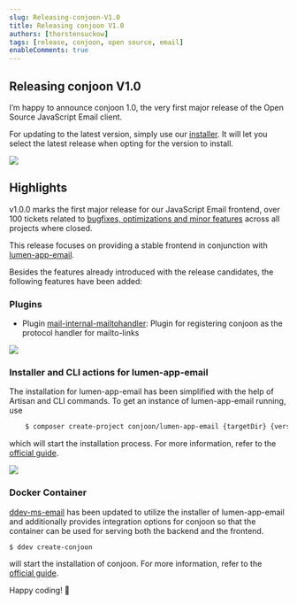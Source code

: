 ```yaml
---
slug: Releasing-conjoon-V1.0
title: Releasing conjoon V1.0
authors: [thorstensuckow]
tags: [release, conjoon, open source, email]
enableComments: true
---
```


## Releasing conjoon V1.0

I’m happy to announce conjoon 1.0, the very first major release of the Open Source JavaScript Email client.

For updating to the latest version, simply use our [installer](https://www.conjoon.org/blog/2022/11/14/docs/api/misc/@conjoon/create-conjoon). It will let you select the latest release when opting for the version to install.

![](https://cdn-images-1.medium.com/max/3126/0*0A2MPF6zRkH3ks2E.png)

## Highlights[​](https://www.conjoon.org/blog/2022/11/14/1.0.0-release#highlights)

v1.0.0 marks the first major release for our JavaScript Email frontend, over 100 tickets related to [bugfixes, optimizations and minor features](https://github.com/orgs/conjoon/projects/3) across all projects where closed.

This release focuses on providing a stable frontend in conjunction with [lumen-app-email](https://www.conjoon.org/docs/api/backends/@conjoon/lumen-app-email).

Besides the features already introduced with the release candidates, the following features have been added:

### Plugins[​](https://www.conjoon.org/blog/2022/11/14/1.0.0-release#plugins)

* Plugin [mail-internal-mailtohandler](https://www.conjoon.org/docs/api/plugins/@conjoon/extjs-app-webmail/mail-internal-mailtohandler): Plugin for registering conjoon as the protocol handler for mailto-links

![](https://cdn-images-1.medium.com/max/2004/0*iehzFekzIAWO5vfh.png)

### Installer and CLI actions for lumen-app-email[​](https://www.conjoon.org/blog/2022/11/14/1.0.0-release#installer-and-cli-actions-for-lumen-app-email)

The installation for lumen-app-email has been simplified with the help of Artisan and CLI commands. To get an instance of lumen-app-email running, use

```bash
    $ composer create-project conjoon/lumen-app-email {targetDir} {version}
```

which will start the installation process. For more information, refer to the [official guide](https://www.conjoon.org/docs/api/backends/@conjoon/lumen-app-email#installation-1).

![](https://cdn-images-1.medium.com/max/3218/0*X1lMoQ8gvmbMwhAF.png)

### Docker Container[​](https://www.conjoon.org/blog/2022/11/14/1.0.0-release#docker-container)

[ddev-ms-email](https://www.conjoon.org/docs/api/backends/@conjoon/ddev-ms-email) has been updated to utilize the installer of lumen-app-email and additionally provides integration options for conjoon so that the container can be used for serving both the backend and the frontend.

    $ ddev create-conjoon

will start the installation of conjoon. For more information, refer to the [official guide](https://www.conjoon.org/docs/api/backends/@conjoon/ddev-ms-email).

Happy coding! 🎈